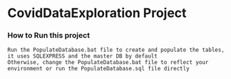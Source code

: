 # CovidDataExploration Project
### How to Run this project
    Run the PopulateDatabase.bat file to create and populate the tables, it uses SQLEXPRESS and the master DB by default
    Otherwise, change the PopulateDatabase.bat file to reflect your environment or run the PopulateDatabase.sql file directly